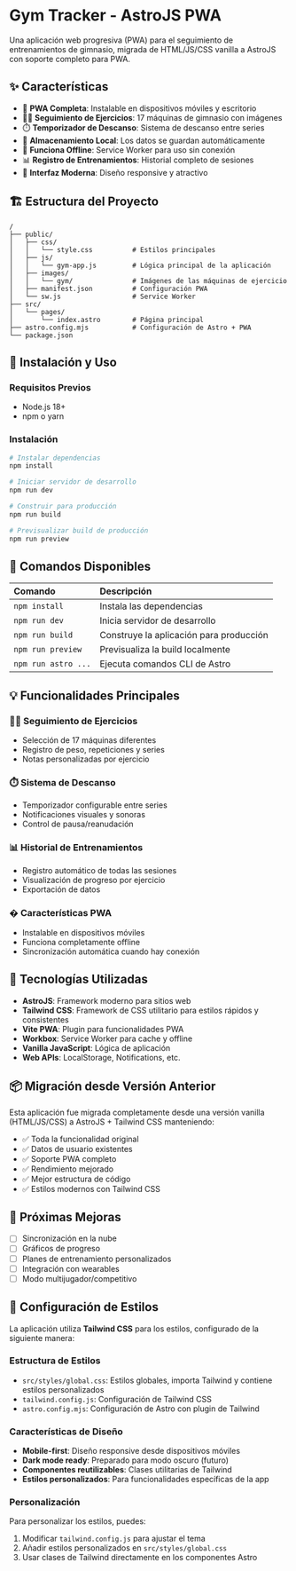 # Gym Tracker - AstroJS PWA

Una aplicación web progresiva (PWA) para el seguimiento de entrenamientos de gimnasio, migrada de HTML/JS/CSS vanilla a AstroJS con soporte completo para PWA.

## ✨ Características

- 📱 **PWA Completa**: Instalable en dispositivos móviles y escritorio
- 🏋️‍♂️ **Seguimiento de Ejercicios**: 17 máquinas de gimnasio con imágenes
- ⏱️ **Temporizador de Descanso**: Sistema de descanso entre series
- 💾 **Almacenamiento Local**: Los datos se guardan automáticamente
- 🔄 **Funciona Offline**: Service Worker para uso sin conexión
- 📊 **Registro de Entrenamientos**: Historial completo de sesiones
- 🎨 **Interfaz Moderna**: Diseño responsive y atractivo

## 🏗️ Estructura del Proyecto

```text
/
├── public/
│   ├── css/
│   │   └── style.css          # Estilos principales
│   ├── js/
│   │   └── gym-app.js         # Lógica principal de la aplicación
│   ├── images/
│   │   └── gym/               # Imágenes de las máquinas de ejercicio
│   ├── manifest.json          # Configuración PWA
│   └── sw.js                  # Service Worker
├── src/
│   └── pages/
│       └── index.astro        # Página principal
├── astro.config.mjs           # Configuración de Astro + PWA
└── package.json
```

## 🚀 Instalación y Uso

### Requisitos Previos
- Node.js 18+ 
- npm o yarn

### Instalación

```bash
# Instalar dependencias
npm install

# Iniciar servidor de desarrollo
npm run dev

# Construir para producción
npm run build

# Previsualizar build de producción
npm run preview
```

## 🧞 Comandos Disponibles

| Comando                   | Descripción                                      |
| :------------------------ | :----------------------------------------------- |
| `npm install`             | Instala las dependencias                        |
| `npm run dev`             | Inicia servidor de desarrollo                   |
| `npm run build`           | Construye la aplicación para producción         |
| `npm run preview`         | Previsualiza la build localmente                |
| `npm run astro ...`       | Ejecuta comandos CLI de Astro                   |

## 💡 Funcionalidades Principales

### 🏋️‍♂️ Seguimiento de Ejercicios
- Selección de 17 máquinas diferentes
- Registro de peso, repeticiones y series
- Notas personalizadas por ejercicio

### ⏱️ Sistema de Descanso
- Temporizador configurable entre series
- Notificaciones visuales y sonoras
- Control de pausa/reanudación

### 📊 Historial de Entrenamientos
- Registro automático de todas las sesiones
- Visualización de progreso por ejercicio
- Exportación de datos

### � Características PWA
- Instalable en dispositivos móviles
- Funciona completamente offline
- Sincronización automática cuando hay conexión

## 🔧 Tecnologías Utilizadas

- **AstroJS**: Framework moderno para sitios web
- **Tailwind CSS**: Framework de CSS utilitario para estilos rápidos y consistentes
- **Vite PWA**: Plugin para funcionalidades PWA
- **Workbox**: Service Worker para cache y offline
- **Vanilla JavaScript**: Lógica de aplicación
- **Web APIs**: LocalStorage, Notifications, etc.

## 📦 Migración desde Versión Anterior

Esta aplicación fue migrada completamente desde una versión vanilla (HTML/JS/CSS) a AstroJS + Tailwind CSS manteniendo:
- ✅ Toda la funcionalidad original
- ✅ Datos de usuario existentes
- ✅ Soporte PWA completo
- ✅ Rendimiento mejorado
- ✅ Mejor estructura de código
- ✅ Estilos modernos con Tailwind CSS

## 🎯 Próximas Mejoras

- [ ] Sincronización en la nube
- [ ] Gráficos de progreso
- [ ] Planes de entrenamiento personalizados
- [ ] Integración con wearables
- [ ] Modo multijugador/competitivo

## 🎨 Configuración de Estilos

La aplicación utiliza **Tailwind CSS** para los estilos, configurado de la siguiente manera:

### Estructura de Estilos
- `src/styles/global.css`: Estilos globales, importa Tailwind y contiene estilos personalizados
- `tailwind.config.js`: Configuración de Tailwind CSS
- `astro.config.mjs`: Configuración de Astro con plugin de Tailwind

### Características de Diseño
- **Mobile-first**: Diseño responsive desde dispositivos móviles
- **Dark mode ready**: Preparado para modo oscuro (futuro)
- **Componentes reutilizables**: Clases utilitarias de Tailwind
- **Estilos personalizados**: Para funcionalidades específicas de la app

### Personalización
Para personalizar los estilos, puedes:
1. Modificar `tailwind.config.js` para ajustar el tema
2. Añadir estilos personalizados en `src/styles/global.css`
3. Usar clases de Tailwind directamente en los componentes Astro
